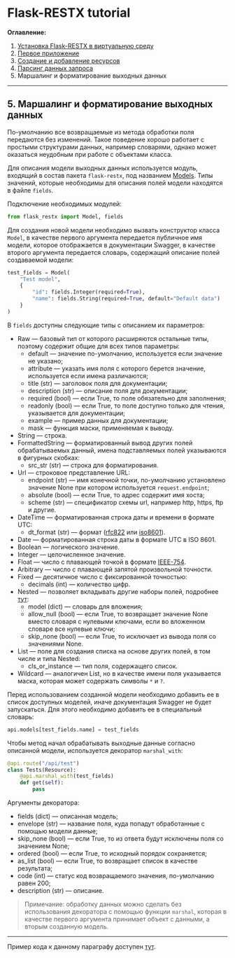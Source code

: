 # Flask-RESTX tutorial

**Оглавление:**

1. [Установка Flask-RESTX в виртуальную среду](../01_virtual_environment/README.md)
2. [Первое приложение](../02_first_application/README.md)
3. [Создание и добавление ресурсов](../03_creating_resources/README.md)
4. [Парсинг данных запроса](../04_request_parsing/README.md)
5. Маршалинг и форматирование выходных данных

---

## 5. Маршалинг и форматирование выходных данных

По-умолчанию все возвращаемые из метода обработки поля 
передаются без изменений. Такое поведение хорошо работает 
с простыми структурами данных, например словарями, однако
может оказаться неудобным при работе с объектами класса.

Для описания модели выходных данных используется 
модуль, входящий в состав пакета `flask-restx`, под 
названием [Models](https://flask-restx.readthedocs.io/en/latest/api.html#models).
Типы значений, которые необходимы для описания полей 
модели находятся в файле `fields`.

Подключение необходимых модулей:
```python
from flask_restx import Model, fields
```

Для создания новой модели необходимо вызвать конструктор
класса `Model`, в качестве первого аргумента передается
публичное имя модели, которое отображается в документации 
Swagger, в качестве второго аргумента передается словарь, 
содержащий описание полей создаваемой модели:

```python
test_fields = Model(
    "Test model",
    {
        "id": fields.Integer(required=True),
        "name": fields.String(required=True, default="Default data")
    }
)
```

В `fields` доступны следующие типы с описанием их 
параметров:
* Raw — базовый тип от которого расширяются остальные 
  типы, поэтому содержит общие для всех типов параметры:
  * default — значение по-умолчанию, используется
    если значение не указано;
  * attribute — указать имя поля с которого берется 
    значение, используется если имена различаются;
  * title (str) — заголовок поля для документации;
  * description (str) — описание поля для документации;
  * required (bool) — если True, то поле обязательно
    для заполнения;
  * readonly (bool) — если True, то поле доступно 
    только для чтения, указывается для документации;
  * example — пример данных для документации;
  * mask — функция маски, применяемая к выводу.
* String — строка.
* FormattedString — форматированный вывод других полей
  обрабатываемых данный, имена подставляемых
  полей указываются в фигурных скобках:
  * src_str (str) — строка для форматирования.
* Url — строковое представление URL:
  * endpoint (str) — имя конечной точки, по-умолчанию
    установлено значение None при котором используется
    `request.endpoint`;
  * absolute (bool) — если True, то адрес содержит 
    имя хоста;
  * scheme (str) — спецификатор схемы url, 
    например http, https, ftp и другие.
* DateTime — форматированная строка даты и времени в 
  формате UTC:
  * dt_format (str) — формат ([rfc822](https://datatracker.ietf.org/doc/html/rfc822#section-5)
    или [iso8601](https://www.w3.org/TR/NOTE-datetime)). 
* Date — форматированная строка даты в формате 
  UTC в ISO 8601.
* Boolean — логического значение.
* Integer — целочисленное значение.
* Float — число с плавающей точкой в формате 
  [IEEE-754](https://datewiki.ru/wiki/IEEE_754).
* Arbitrary — число с плавающей запятой произвольной 
  точности.
* Fixed — десятичное число с фиксированной точностью:
  * decimals (int) — количество цифр.
* Nested — позволяет вкладывать другие наборы полей,
  подробнее [тут](https://flask-restplus.readthedocs.io/en/stable/marshalling.html#nested-field):
  * model (dict) — словарь для вложения; 
  * allow_null (bool) — если True, то возвращает значение
    None вместо словаря с нулевыми ключами, если во 
    вложенном словаре все нулевые ключи;
  * skip_none (bool) — если True, то исключает из вывода
  поля со значениями None.
* List — поле для создания списка на основе других 
  полей, в том числе и типа Nested:
  * cls_or_instance — тип поля, содержащего список.
* Wildcard — аналогичен List, но в качестве имени поля
  указывается маска, которая может содержать символы
  `*` и `?`.

Перед использованием созданной модели необходимо 
добавить ее в список доступных моделей, иначе 
документация Swagger не будет запускаться. Для этого 
необходимо добавить ее в специальный словарь:

```python
api.models[test_fields.name] = test_fields
```

Чтобы метод начал обрабатывать выходные данные согласно 
описанной модели, используется декоратор `marshal_with`:

```python
@api.route("/api/test")
class Tests(Resource): 
    @api.marshal_with(test_fields)
    def get(self):
        pass
```

Аргументы декоратора:
 * fields (dict) — описанная модель;
 * envelope (str) — название поля, куда попадут 
   обработанные с помощью модели данные;
 * skip_none (bool) — если True, то из ответа будут 
   исключены поля со значением None;
 * ordered (bool) — если True, то исходный порядок 
   сохраняется;
 * as_list (bool) — если True, то возвращает список в
   качестве результата;
 * code (int) — статус код возвращаемого значения,
   по-умолчанию равен 200;
 * description (str) — описание.

> Примечание: обработку данных можно сделать без 
> использования декоратора с помощью функции
> `marshal`, которая в качестве первого аргумента 
> принимает объект с данными, а вторым созданную модель.

---

Пример кода к данному параграфу доступен [тут](./main.py).
